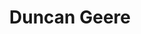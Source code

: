 ---
title: 'Duncan Geere'
metaDesc: 'An experienced information designer interested in climate and the environment.'
layout: 'layouts/home.html'

banner:
  text: 'New on my Blog:'
  urltext: '2020 in Review'
  url: 'https://blog.duncangeere.com/tag/2020-in-review/'

intro:
  name: 'Duncan Geere'
  interest: 'climate and the environment'
  buttonText: 'Get in touch'
  buttonUrl: 'mailto:duncangeere@gmail.com'
  image: '/images/headshot.png'
  imageAlt: 'Black and white circular photo of Duncan Geere'

blurb:
  summary: 'I help people communicate complex, nuanced information to a wider audience through clear writing, careful editing, and beautiful data visualization.'

featuredWork:
  title: 'My work'
  button: 'Download my portfolio'
  url: '/downloads/duncangeere-portfolio.pdf'

testimonials:
  title: 'What my clients say'

newsletterCTA:
  title: 'Not ready to talk yet?'
  summary: 'Subscribe to my newsletter, sent every 10 days, where I write about my work and what I find interesting'
  archiveUrl: 'https://buttondown.email/duncangeere/archive'
  buttonText: 'Sign up'
  buttonUrl: 'https://buttondown.email/duncangeere/'
---